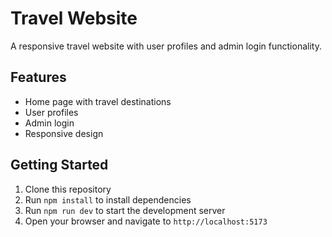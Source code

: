
# Travel Website

A responsive travel website with user profiles and admin login functionality.

## Features

- Home page with travel destinations
- User profiles
- Admin login
- Responsive design

## Getting Started

1. Clone this repository
2. Run `npm install` to install dependencies
3. Run `npm run dev` to start the development server
4. Open your browser and navigate to `http://localhost:5173`
